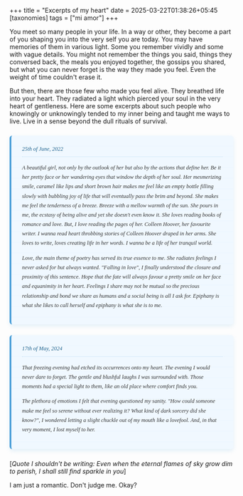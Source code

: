 +++
title = "Excerpts of my heart"
date = 2025-03-22T01:38:26+05:45
[taxonomies]
tags = ["mi amor"]
+++
<style>
.sky-note {
    background-color: #f0f8ff;
    border-left: 4px solid #4a9ed8;
    border-radius: 6px;
    box-shadow: 0 4px 10px rgba(74, 158, 216, 0.15);
    padding: 20px 24px;
    margin: 24px 0;
    font-family: 'Georgia', serif;
    position: relative;
    line-height: 1.7;
    color: #333;
    font-size: 0.89em;
    overflow: hidden;
    position: relative;
    font-style: italic;
}

/* .sky-note::before {
    content: '';
    position: absolute;
    bottom: 0;
    right: 0;
    width: 0;
    height: 0;
    border-style: solid;
    border-width: 0 0 40px 40px;
    border-color: transparent transparent #c9e4f9 transparent;
    box-shadow: -3px -3px 5px rgba(0, 0, 0, 0.05);
    z-index: 2;
} */

/* Add a shadow line to enhance the fold appearance */
/* .sky-note::after {
    content: '';
    position: absolute;
    bottom: 40px;
    right: 0;
    width: 40px;
    height: 1px;
    background: rgba(0, 0, 0, 0.07);
    transform: rotate(-45deg);
    transform-origin: bottom right;
    z-index: 3;
} */

.sky-note .date {
    font-style: italic;
    margin-bottom: 14px;
    color: #1a5f8c;
    border-bottom: 1px dotted rgba(74, 158, 216, 0.3);
    padding-bottom: 6px;
    font-size: 1em;
}

.sky-note .quote {
    font-style: italic;
    text-align: center;
    color: #4a7b9d;
    margin: 16px 0;
    padding: 8px 20px;
    position: relative;
    font-size: 0.91em;
}

.sky-note .quote::before,
.sky-note .quote::after {
    content: '"';
    font-size: 22px;
    color: rgba(74, 158, 216, 0.5);
    position: absolute;
}

.sky-note .quote::before {
    top: 0;
    left: 5px;
}

.sky-note .quote::after {
    bottom: 0;
    right: -15px;
}

/* Subtle paper lines */
.sky-note {
    background-image: linear-gradient(0deg, rgba(74, 158, 216, 0.03) 1px, transparent 1px);
    background-size: 100% 24px;
}
</style>
You meet so many people in your life. In a way or other, they become a part of you shaping you into the very self you are today. You may have memories of them in various light. Some you remember vividly and some with vague details. You might not remember the things you said, things they conversed back, the meals you enjoyed together, the gossips you shared, but what you can never forget is the way they made you feel. Even the weight of time couldn't erase it. 

But then, there are those few who made you feel alive. They breathed life into your heart. They radiated a light which pierced your soul in the very heart of gentleness. Here are some excerpts about such people who knowingly or unknowingly tended to my inner being and taught me ways to live. Live in a sense beyond the dull rituals of survival.


<div class="sky-note">
<div class="date">25th of June, 2022</div> 

A beautiful girl, not only by the outlook of her but also by the actions that define her. Be it her pretty face or her wandering eyes that window the depth of her soul. Her mesmerizing smile, caramel like lips and short brown hair makes me feel like an empty bottle filling slowly with bubbling joy of life that will eventually pass the brim and beyond. She makes me feel the tenderness of a breeze. Breeze with a mellow warmth of the sun. She pours in me, the ecstasy of being alive and yet she doesn't even know it. She loves reading books of romance and love. But, I love reading the pages of her. Colleen Hoover, her favourite writer. I wanna read heart throbbing stories of Colleen Hoover draped in her arms. She loves to write, loves creating life in her words. I wanna be a life of her tranquil world. 

Love, the main theme of poetry has served its true essence to me. She radiates feelings I never asked for but always wanted. "Falling in love", I finally understood the closure and proximity of this sentence. Hope that the fate will always favour a pretty smile on her face and equanimity in her heart. Feelings I share may not be mutual so the precious relationship and bond we share as humans and a social being is all I ask for. Epiphany is what she likes to call herself and epiphany is what she is to me.
</div>

<div class="sky-note">
<div class="date">17th of May, 2024</div>

That freezing evening had etched its occurrences onto my heart. The evening I would never dare to forget. The gentle and blushful laughs I was surrounded with. Those moments had a special light to them, like an old place where comfort finds you. 

The plethora of emotions I felt that evening questioned my sanity. "How could someone make me feel so serene without ever realizing it? What kind of dark sorcery did she know?", I wondered letting a slight chuckle out of my mouth like a lovefool. And, in that very moment, I lost myself to her.
</div>

[_Quote I shouldn't be writing: Even when the eternal flames of sky grow dim to perish, I shall still find sparkle in you_]

I am just a romantic. Don't judge me. Okay?